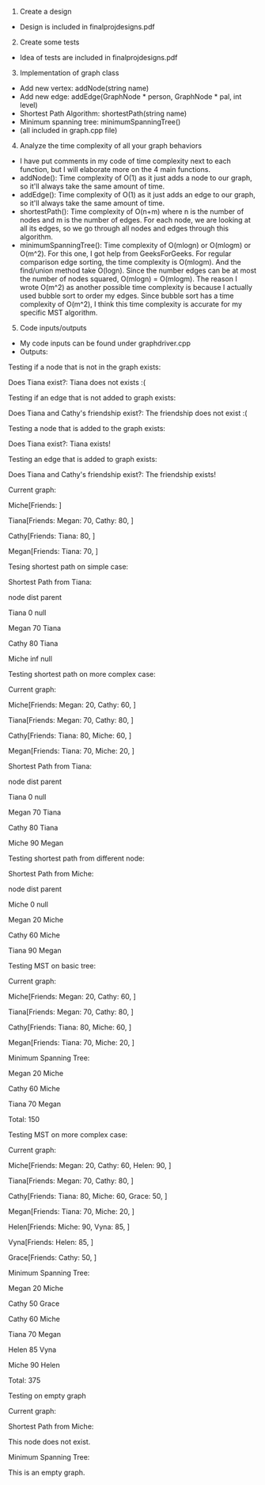 1) Create a design
- Design is included in finalprojdesigns.pdf

2) Create some tests
- Idea of tests are included in finalprojdesigns.pdf

3) Implementation of graph class
- Add new vertex: addNode(string name)
- Add new edge: addEdge(GraphNode * person, GraphNode * pal, int level)
- Shortest Path Algorithm: shortestPath(string name)
- Minimum spanning tree: minimumSpanningTree()
- (all included in graph.cpp file)

4) Analyze the time complexity of all your graph behaviors 
- I have put comments in my code of time complexity next to each function, but I will elaborate more on the 4 main functions.
- addNode(): Time complexity of O(1) as it just adds a node to our graph, so it'll always take the same amount of time.
- addEdge(): Time complexity of O(1) as it just adds an edge to our graph, so it'll always take the same amount of time. 
- shortestPath(): Time complexity of O(n+m) where n is the number of nodes and m is the number of edges. For each node, we are looking at all its edges, so we go through all nodes and edges through this algorithm. 
- minimumSpanningTree(): Time complexity of O(mlogn) or O(mlogm) or O(m^2). For this one, I got help from GeeksForGeeks. For regular comparison edge sorting, the time complexity is O(mlogm). And the find/union method take O(logn). Since the number edges can be at most the number of nodes squared, O(mlogn) = O(mlogm). The reason I wrote O(m^2) as another possible time complexity is because I actually used bubble sort to order my edges. Since bubble sort has a time complexity of O(m^2), I think this time complexity is accurate for my specific MST algorithm. 

5) Code inputs/outputs
- My code inputs can be found under graphdriver.cpp
- Outputs:

Testing if a node that is not in the graph exists:

Does Tiana exist?: Tiana does not exists :(


Testing if an edge that is not added to graph exists:

Does Tiana and Cathy's friendship exist?: The friendship does not exist :(


Testing a node that is added to the graph exists:

Does Tiana exist?: Tiana exists!



Testing an edge that is added to graph exists:

Does Tiana and Cathy's friendship exist?: The friendship exists!


Current graph: 

Miche[Friends: ]

Tiana[Friends: Megan: 70, Cathy: 80, ]

Cathy[Friends: Tiana: 80, ]

Megan[Friends: Tiana: 70, ]


Tesing shortest path on simple case: 

Shortest Path from Tiana: 

node     dist    parent

Tiana      0      null

Megan      70      Tiana

Cathy      80      Tiana

Miche      inf      null


Testing shortest path on more complex case: 

Current graph: 

Miche[Friends: Megan: 20, Cathy: 60, ]

Tiana[Friends: Megan: 70, Cathy: 80, ]

Cathy[Friends: Tiana: 80, Miche: 60, ]

Megan[Friends: Tiana: 70, Miche: 20, ]


Shortest Path from Tiana: 

node     dist    parent

Tiana      0      null

Megan      70      Tiana

Cathy      80      Tiana

Miche      90      Megan


Testing shortest path from different node: 

Shortest Path from Miche: 

node     dist    parent

Miche      0      null

Megan      20      Miche

Cathy      60      Miche

Tiana      90      Megan


Testing MST on basic tree: 

Current graph: 

Miche[Friends: Megan: 20, Cathy: 60, ]

Tiana[Friends: Megan: 70, Cathy: 80, ]

Cathy[Friends: Tiana: 80, Miche: 60, ]

Megan[Friends: Tiana: 70, Miche: 20, ]


Minimum Spanning Tree: 

Megan  20  Miche

Cathy  60  Miche

Tiana  70  Megan

Total: 150


Testing MST on more complex case: 

Current graph: 

Miche[Friends: Megan: 20, Cathy: 60, Helen: 90, ]

Tiana[Friends: Megan: 70, Cathy: 80, ]

Cathy[Friends: Tiana: 80, Miche: 60, Grace: 50, ]

Megan[Friends: Tiana: 70, Miche: 20, ]

Helen[Friends: Miche: 90, Vyna: 85, ]

Vyna[Friends: Helen: 85, ]

Grace[Friends: Cathy: 50, ]


Minimum Spanning Tree: 

Megan  20  Miche

Cathy  50  Grace

Cathy  60  Miche

Tiana  70  Megan

Helen  85  Vyna

Miche  90  Helen

Total: 375


Testing on empty graph 

Current graph: 


Shortest Path from Miche: 

This node does not exist.


Minimum Spanning Tree: 

This is an empty graph.

